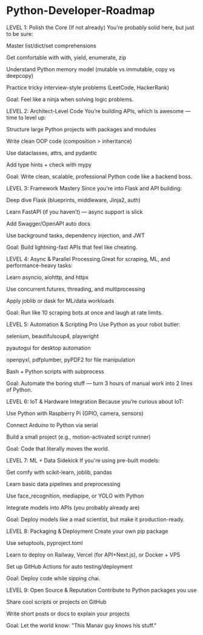 # Python-Developer-Roadmap
LEVEL 1: Polish the Core (If not already)
You're probably solid here, but just to be sure:

 Master list/dict/set comprehensions

 Get comfortable with with, yield, enumerate, zip

 Understand Python memory model (mutable vs immutable, copy vs deepcopy)

 Practice tricky interview-style problems (LeetCode, HackerRank)

Goal: Feel like a ninja when solving logic problems.

LEVEL 2: Architect-Level Code
You’re building APIs, which is awesome — time to level up:

 Structure large Python projects with packages and modules

 Write clean OOP code (composition > inheritance)

 Use dataclasses, attrs, and pydantic

 Add type hints + check with mypy

Goal: Write clean, scalable, professional Python code like a backend boss.

LEVEL 3: Framework Mastery
Since you're into Flask and API building:

 Deep dive Flask (blueprints, middleware, Jinja2, auth)

 Learn FastAPI (if you haven’t) — async support is slick

 Add Swagger/OpenAPI auto docs

 Use background tasks, dependency injection, and JWT

Goal: Build lightning-fast APIs that feel like cheating.

LEVEL 4: Async & Parallel Processing
Great for scraping, ML, and performance-heavy tasks:

 Learn asyncio, aiohttp, and httpx

 Use concurrent.futures, threading, and multiprocessing

 Apply joblib or dask for ML/data workloads

Goal: Run like 10 scraping bots at once and laugh at rate limits.

LEVEL 5: Automation & Scripting Pro
Use Python as your robot butler:

 selenium, beautifulsoup4, playwright

 pyautogui for desktop automation

 openpyxl, pdfplumber, pyPDF2 for file manipulation

 Bash + Python scripts with subprocess

Goal: Automate the boring stuff — turn 3 hours of manual work into 2 lines of Python.

LEVEL 6: IoT & Hardware Integration
Because you’re curious about IoT:

 Use Python with Raspberry Pi (GPIO, camera, sensors)

 Connect Arduino to Python via serial

 Build a small project (e.g., motion-activated script runner)

Goal: Code that literally moves the world.

LEVEL 7: ML + Data Sidekick
If you're using pre-built models:

 Get comfy with scikit-learn, joblib, pandas

 Learn basic data pipelines and preprocessing

 Use face_recognition, mediapipe, or YOLO with Python

 Integrate models into APIs (you probably already are)

Goal: Deploy models like a mad scientist, but make it production-ready.

LEVEL 8: Packaging & Deployment
 Create your own pip package

 Use setuptools, pyproject.toml

 Learn to deploy on Railway, Vercel (for API+Next.js), or Docker + VPS

 Set up GitHub Actions for auto testing/deployment

Goal: Deploy code while sipping chai.

LEVEL 9: Open Source & Reputation
 Contribute to Python packages you use

 Share cool scripts or projects on GitHub

 Write short posts or docs to explain your projects

Goal: Let the world know: "This Manav guy knows his stuff."
